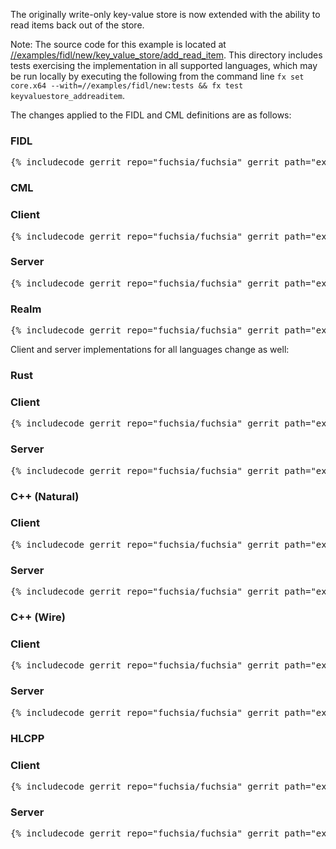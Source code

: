 The originally write-only key-value store is now extended with the
ability to read items back out of the store.

Note: The source code for this example is located at
[//examples/fidl/new/key_value_store/add_read_item](/examples/fidl/new/key_value_store/add_read_item).
This directory includes tests exercising the implementation in all supported
languages, which may be run locally by executing the following from the command
line `fx set core.x64 --with=//examples/fidl/new:tests && fx test
keyvaluestore_addreaditem`.

The changes applied to the FIDL and CML definitions are as follows:

<div>
  <devsite-selector>
    <!-- FIDL -->
    <section>
      <h3>FIDL</h3>
      <pre class="prettyprint">{% includecode gerrit_repo="fuchsia/fuchsia" gerrit_path="examples/fidl/new/key_value_store/add_read_item/fidl/key_value_store.test.fidl" highlight="6,7,8,9,10,11,12,13,14,15,16,17,18,27,28,29,30,31,32,41,42,43,44" %}</pre>
    </section>
    <!-- CML -->
    <section style="padding: 0px;">
      <h3>CML</h3>
      <devsite-selector style="margin: 0px; padding: 0px;">
        <section>
          <h3 id="key_value_store-add_read_item-cml-client">Client</h3>
          <pre class="prettyprint">{% includecode gerrit_repo="fuchsia/fuchsia" gerrit_path="examples/fidl/new/key_value_store/add_read_item/meta/client.cml" highlight="26,27,28,29,30,31,32,33" %}</pre>
        </section>
        <section>
          <h3 id="key_value_store-add_read_item-cml-server">Server</h3>
          <pre class="prettyprint">{% includecode gerrit_repo="fuchsia/fuchsia" gerrit_path="examples/fidl/new/key_value_store/add_read_item/meta/server.cml" %}</pre>
        </section>
        <section>
          <h3 id="key_value_store-add_read_item-cml-realm">Realm</h3>
          <pre class="prettyprint">{% includecode gerrit_repo="fuchsia/fuchsia" gerrit_path="examples/fidl/new/key_value_store/add_read_item/realm/meta/realm.cml" %}</pre>
        </section>
      </devsite-selector>
    </section>
  </devsite-selector>
</div>

Client and server implementations for all languages change as well:

<div>
  <devsite-selector>
    <!-- Rust -->
    <section style="padding: 0px;">
      <h3>Rust</h3>
      <devsite-selector style="margin: 0px; padding: 0px;">
        <section>
          <h3 id="key_value_store-add_read_item-rust-client">Client</h3>
          <pre class="prettyprint lang-rust">{% includecode gerrit_repo="fuchsia/fuchsia" gerrit_path="examples/fidl/new/key_value_store/add_read_item/rust/client/src/main.rs" highlight="add_read_item" %}</pre>
        </section>
        <section>
          <h3 id="key_value_store-add_read_item-rust-server">Server</h3>
          <pre class="prettyprint lang-rust">{% includecode gerrit_repo="fuchsia/fuchsia" gerrit_path="examples/fidl/new/key_value_store/add_read_item/rust/server/src/main.rs" highlight="add_read_item" %}</pre>
        </section>
      </devsite-selector>
    </section>
    <!-- C++ (Natural) -->
    <section style="padding: 0px;">
      <h3>C++ (Natural)</h3>
      <devsite-selector style="margin: 0px; padding: 0px;">
        <section>
          <h3 id="key_value_store-add_read_item-cpp_natural-client">Client</h3>
          <pre class="prettyprint lang-cc">{% includecode gerrit_repo="fuchsia/fuchsia" gerrit_path="examples/fidl/new/key_value_store/add_read_item/cpp_natural/TODO.md" region_tag="todo" %}</pre>
        </section>
        <section>
          <h3 id="key_value_store-add_read_item-cpp_natural-server">Server</h3>
          <pre class="prettyprint lang-cc">{% includecode gerrit_repo="fuchsia/fuchsia" gerrit_path="examples/fidl/new/key_value_store/add_read_item/cpp_natural/TODO.md" region_tag="todo" %}</pre>
        </section>
      </devsite-selector>
    </section>
    <!-- C++ (Wire) -->
    <section style="padding: 0px;">
      <h3>C++ (Wire)</h3>
      <devsite-selector style="margin: 0px; padding: 0px;">
        <section>
          <h3 id="key_value_store-add_read_item-cpp_wire-client">Client</h3>
          <pre class="prettyprint lang-cc">{% includecode gerrit_repo="fuchsia/fuchsia" gerrit_path="examples/fidl/new/key_value_store/add_read_item/cpp_wire/TODO.md" region_tag="todo" %}</pre>
        </section>
        <section>
          <h3 id="key_value_store-add_read_item-cpp_wire-server">Server</h3>
          <pre class="prettyprint lang-cc">{% includecode gerrit_repo="fuchsia/fuchsia" gerrit_path="examples/fidl/new/key_value_store/add_read_item/cpp_wire/TODO.md" region_tag="todo" %}</pre>
        </section>
      </devsite-selector>
    </section>
    <!-- HLCPP -->
    <section style="padding: 0px;">
      <h3>HLCPP</h3>
      <devsite-selector style="margin: 0px; padding: 0px;">
        <section>
          <h3 id="key_value_store-add_read_item-hlcpp-client">Client</h3>
          <pre class="prettyprint lang-cc">{% includecode gerrit_repo="fuchsia/fuchsia" gerrit_path="examples/fidl/new/key_value_store/add_read_item/hlcpp/TODO.md" region_tag="todo" %}</pre>
        </section>
        <section>
          <h3 id="key_value_store-add_read_item-hlcpp-server">Server</h3>
          <pre class="prettyprint lang-cc">{% includecode gerrit_repo="fuchsia/fuchsia" gerrit_path="examples/fidl/new/key_value_store/add_read_item/hlcpp/TODO.md" region_tag="todo" %}</pre>
        </section>
      </devsite-selector>
    </section>
  </devsite-selector>
</div>

